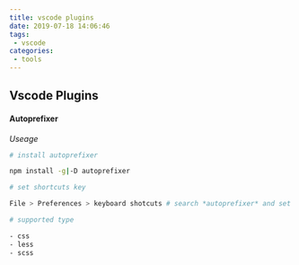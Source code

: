 ```yaml
---
title: vscode plugins
date: 2019-07-18 14:06:46
tags:
 - vscode
categories:
 - tools
---
```



## Vscode Plugins

<!-- more -->
#### Autoprefixer

*Useage*

```bash
# install autoprefixer

npm install -g|-D autoprefixer

# set shortcuts key

File > Preferences > keyboard shotcuts # search *autoprefixer* and set any key you like

# supported type

- css
- less
- scss


```

